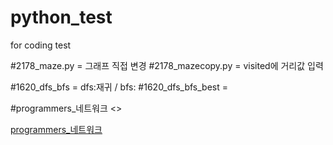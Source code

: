 # python_test
for coding test

#2178_maze.py = 그래프 직접 변경
#2178_mazecopy.py = visited에 거리값 입력

#1620_dfs_bfs = dfs:재귀 / bfs: 
#1620_dfs_bfs_best = 

#programmers_네트워크 <>

[programmers_네트워크](https://programmers.co.kr/learn/courses/30/lessons/43162)
